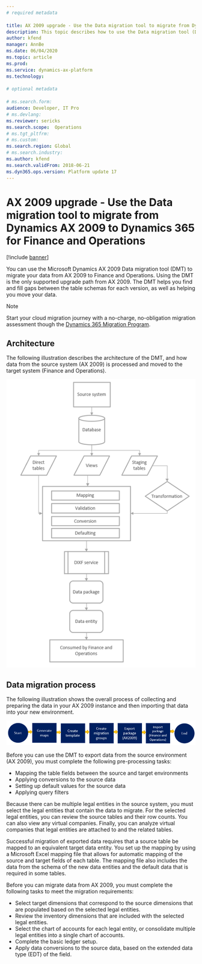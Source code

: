 ```yaml
---
# required metadata

title: AX 2009 upgrade - Use the Data migration tool to migrate from Dynamics AX 2009 to Dynamics 365 for Finance and Operations 
description: This topic describes how to use the Data migration tool (DMT) to migrate data from Microsoft Dynamics AX 2009 to Finance and Operations.
author: kfend
manager: AnnBe
ms.date: 06/04/2020
ms.topic: article
ms.prod: 
ms.service: dynamics-ax-platform
ms.technology: 

# optional metadata

# ms.search.form:  
audience: Developer, IT Pro
# ms.devlang: 
ms.reviewer: sericks
ms.search.scope:  Operations
# ms.tgt_pltfrm: 
# ms.custom: 
ms.search.region: Global
# ms.search.industry:
ms.author: kfend
ms.search.validFrom: 2018-06-21
ms.dyn365.ops.version: Platform update 17
---
```


# AX 2009 upgrade - Use the Data migration tool to migrate from Dynamics AX 2009 to Dynamics 365 for Finance and Operations 

[!include [banner](../includes/banner.md)]

You can use the Microsoft Dynamics AX 2009 Data migration tool (DMT) to migrate your data from AX 2009 to Finance and Operations. Using the DMT is the only supported upgrade path from AX 2009. The DMT helps you find and fill gaps between the table schemas for each version, as well as helping you move your data. 

> [!NOTE]
> Start your cloud migration journey with a no-charge, no-obligation migration assessment though the [Dynamics 365 Migration Program](https://dynamics.microsoft.com/migration-program/).

## Architecture
The following illustration describes the architecture of the DMT, and how data from the source system (AX 2009) is processed and moved to the target system (Finance and Operations).

![Data migration technical flow](media/dmt_technical_flow.png)

## Data migration process

The following illustration shows the overall process of collecting and preparing the data in your AX 2009 instance and then importing that data into your new environment.

![Data migration process](media/dmt_process_flow.PNG)

Before you can use the DMT to export data from the source environment (AX 2009), you must complete the following pre-processing tasks:

- Mapping the table fields between the source and target environments
- Applying conversions to the source data
- Setting up default values for the source data
- Applying query filters

Because there can be multiple legal entities in the source system, you must select the legal entities that contain the data to migrate. For the selected legal entities, you can review the source tables and their row counts. You can also view any virtual companies. Finally, you can analyze virtual companies that legal entities are attached to and the related tables.

Successful migration of exported data requires that a source table be mapped to an equivalent target data entity. You set up the mapping by using a Microsoft Excel mapping file that allows for automatic mapping of the source and target fields of each table. The mapping file also includes the data from the schema of the new data entities and the default data that is required in some tables.

Before you can migrate data from AX 2009, you must complete the following tasks to meet the migration requirements:

- Select target dimensions that correspond to the source dimensions that are populated based on the selected legal entities.
- Review the inventory dimensions that are included with the selected legal entities.
- Select the chart of accounts for each legal entity, or consolidate multiple legal entities into a single chart of accounts.
- Complete the basic ledger setup.
- Apply data conversions to the source data, based on the extended data type (EDT) of the field.
